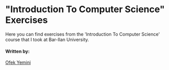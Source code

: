 # "Introduction To Computer Science" Exercises 
Here you can find exercises from the 'Introduction To Computer Science' course that I took at Bar-Ilan University. 

#### Written by: 
[Ofek Yemini](https://github.com/ofekyem) 